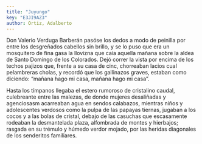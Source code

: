 ```yaml
---
title: "Juyungo"
key: "E3JI9AZ3"
author: Ortiz, Adalberto
---
```

<div data-schema-version="8"><p>Don Valerio Verduga Barberán pasóse los dedos a modo de peinilla por entre los desgreñados cabellos sin brillo, y se lo puso que era un mosquitero de fina gasa la llovizna que caía aquella mañana sobre la aldea de Santo Domingo de los Colorados. Dejó correr la vista por encima de los techos pajizos que, frente a su casa de cinc, chorreaban lacios cual pelambreras cholas, y recordó que los gallinazos graves, estaban como diciendo: “mañana hago mi casa, mañana hago mi casa”.</p> <p>Hasta los tímpanos llegaba el estero rumoroso de cristalino caudal, culebreante entre las malezas, de donde mujeres desaliñadas y agenciosasm acarreaban agua en sendos calabazos, mientras niños y adolescentes verdosos como la pulpa de las papayas tiernas, jugaban a los cocos y a las bolas de cristal, debajo de las casuchas que escasamente rodeaban la desmantelada plaza, alfombrada de montes y hierbajos; rasgada en su trémulo y húmedo verdor mojado, por las heridas diagonales de los senderitos familiares.</p> </div>